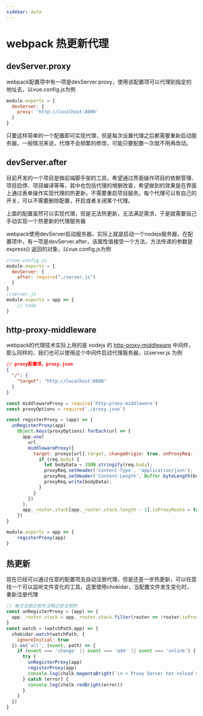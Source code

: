 ```yaml
---
sidebar: auto
---
```

# webpack 热更新代理

## devServer.proxy

webpack配置项中有一项是devServer.proxy，使用该配置项可以代理到指定的地址去，以vue.config.js为例

```javascript
module.exports = {
  devServer: {
    proxy: 'http://localhost:8000'
  }
}
```

只要这样简单的一个配置即可实现代理，但是每次设置代理之后都需要重新启动服务器，一般情况来说，代理不会频繁的修改，可能只要配置一次就不用再改动。

## devServer.after

目前开发的一个项目是做前端脚手架的工具，希望通过界面操作项目的依赖管理、项目启停、项目编译等等，其中也包括代理的增删改查，希望做到的效果是在界面上通过表单操作实现代理的热更新，不需要重启项目服务。每个代理可以有自己的开关，可以不需要删除配置，开启或者关闭某个代理。

上面的配置虽然可以实现代理，但是无法热更新，无法满足需求，于是就需要自己手动实现一个热更新的代理服务器

webpack使用devServer启动服务器，实际上就是启动一个nodejs服务器，在配置项中，有一项是devServer.after，该属性值接受一个方法，方法传递的参数是 express() 返回的对象，以vue.config.js为例

```javascript
//vue.config.js
module.exports = {
  devServer: {
    after: require("./server.js")
  }
}
//server.js
module.exports = app => {
    // todo
}
```

## http-proxy-middleware

webpack的代理技术实际上用的是 nodejs 的 [http-proxy-middleware](https://github.com/chimurai/http-proxy-middleware) 中间件，那么同样的，我们也可以使用这个中间件启动代理服务器，以server.js 为例
```json
// proxy配置项，proxy.json
{
  "/": {
    "target": "http://localhost:8000"
  }
}
```
```javascript
const middlewareProxy = require('http-proxy-middleware')
const proxyOptions = require('./proxy.json')

const registerProxy = (app) => {
  unRegisterProxy(app)
    Object.keys(proxyOptions).forEach(url => {
      app.use(
        url,
        middlewareProxy({
          target: proxys[url].target, changeOrigin: true, onProxyReq: (proxyReq, req) => {
            if (req.body) {
              let bodyData = JSON.stringify(req.body);
              proxyReq.setHeader('Content-Type', 'application/json');
              proxyReq.setHeader('Content-Length', Buffer.byteLength(bodyData));
              proxyReq.write(bodyData);
            }
          }
        })
      );
      app._router.stack[app._router.stack.length - 1].isProxyRoute = true
    })
}

module.exports = app => {
    registerProxy(app)
}
```

## 热更新

现在已经可以通过任意的配置项去自动注册代理，但是还差一步热更新，可以任意找一个可以监听文件变化的工具，这里使用chokidar，当配置文件发生变化时，重新注册代理

```javascript
// 每次注册之前先注销之前注册的
const unRegisterProxy = (app) => {
  app._router.stack = app._router.stack.filter(router => !router.isProxyRoute)
}
const watch = (watchPath,app) => {
  chokidar.watch(watchPath, {
    ignoreInitial: true
  }).on('all', (event, path) => {
    if (event === 'change' || event === 'add' || event === 'unlink') {
      try {
        unRegisterProxy(app)
        registerProxy(app)
        console.log(chalk.magentaBright(`\n > Proxy Server hot reload success! changed  ${path}`))
      } catch (error) {
        console.log(chalk.redBright(error))
      }
    }
  })
}
```